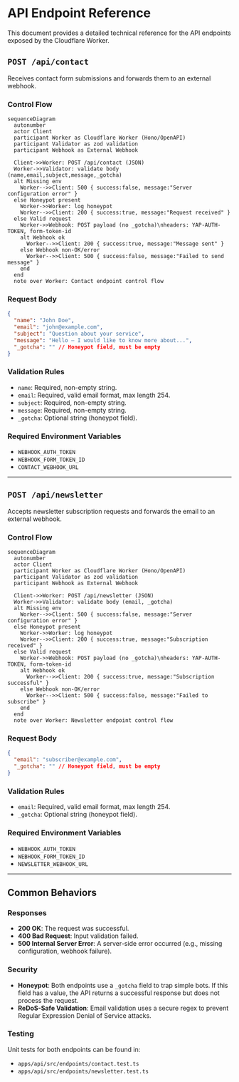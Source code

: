 # API Endpoint Reference

This document provides a detailed technical reference for the API endpoints exposed by the Cloudflare Worker.

## `POST /api/contact`

Receives contact form submissions and forwards them to an external webhook.

### Control Flow

```mermaid
sequenceDiagram
  autonumber
  actor Client
  participant Worker as Cloudflare Worker (Hono/OpenAPI)
  participant Validator as zod validation
  participant Webhook as External Webhook

  Client->>Worker: POST /api/contact (JSON)
  Worker->>Validator: validate body (name,email,subject,message,_gotcha)
  alt Missing env
    Worker-->>Client: 500 { success:false, message:"Server configuration error" }
  else Honeypot present
    Worker->>Worker: log honeypot
    Worker-->>Client: 200 { success:true, message:"Request received" }
  else Valid request
    Worker->>Webhook: POST payload (no _gotcha)\nheaders: YAP-AUTH-TOKEN, form-token-id
    alt Webhook ok
      Worker-->>Client: 200 { success:true, message:"Message sent" }
    else Webhook non-OK/error
      Worker-->>Client: 500 { success:false, message:"Failed to send message" }
    end
  end
  note over Worker: Contact endpoint control flow
```

### Request Body

```json
{
  "name": "John Doe",
  "email": "john@example.com",
  "subject": "Question about your service",
  "message": "Hello — I would like to know more about...",
  "_gotcha": "" // Honeypot field, must be empty
}
```

### Validation Rules

-   `name`: Required, non-empty string.
-   `email`: Required, valid email format, max length 254.
-   `subject`: Required, non-empty string.
-   `message`: Required, non-empty string.
-   `_gotcha`: Optional string (honeypot field).

### Required Environment Variables

-   `WEBHOOK_AUTH_TOKEN`
-   `WEBHOOK_FORM_TOKEN_ID`
-   `CONTACT_WEBHOOK_URL`

---

## `POST /api/newsletter`

Accepts newsletter subscription requests and forwards the email to an external webhook.

### Control Flow

```mermaid
sequenceDiagram
  autonumber
  actor Client
  participant Worker as Cloudflare Worker (Hono/OpenAPI)
  participant Validator as zod validation
  participant Webhook as External Webhook

  Client->>Worker: POST /api/newsletter (JSON)
  Worker->>Validator: validate body (email, _gotcha)
  alt Missing env
    Worker-->>Client: 500 { success:false, message:"Server configuration error" }
  else Honeypot present
    Worker->>Worker: log honeypot
    Worker-->>Client: 200 { success:true, message:"Subscription received" }
  else Valid request
    Worker->>Webhook: POST payload (no _gotcha)\nheaders: YAP-AUTH-TOKEN, form-token-id
    alt Webhook ok
      Worker-->>Client: 200 { success:true, message:"Subscription successful" }
    else Webhook non-OK/error
      Worker-->>Client: 500 { success:false, message:"Failed to subscribe" }
    end
  end
  note over Worker: Newsletter endpoint control flow
```

### Request Body

```json
{
  "email": "subscriber@example.com",
  "_gotcha": "" // Honeypot field, must be empty
}
```

### Validation Rules

-   `email`: Required, valid email format, max length 254.
-   `_gotcha`: Optional string (honeypot field).

### Required Environment Variables

-   `WEBHOOK_AUTH_TOKEN`
-   `WEBHOOK_FORM_TOKEN_ID`
-   `NEWSLETTER_WEBHOOK_URL`

---

## Common Behaviors

### Responses

-   **200 OK**: The request was successful.
-   **400 Bad Request**: Input validation failed.
-   **500 Internal Server Error**: A server-side error occurred (e.g., missing configuration, webhook failure).

### Security

-   **Honeypot**: Both endpoints use a `_gotcha` field to trap simple bots. If this field has a value, the API returns a successful response but does not process the request.
-   **ReDoS-Safe Validation**: Email validation uses a secure regex to prevent Regular Expression Denial of Service attacks.

### Testing

Unit tests for both endpoints can be found in:
-   `apps/api/src/endpoints/contact.test.ts`
-   `apps/api/src/endpoints/newsletter.test.ts`

```